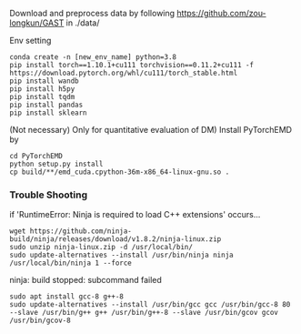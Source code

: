 Download  and preprocess data by following https://github.com/zou-longkun/GAST in ./data/


Env setting
```
conda create -n [new_env_name] python=3.8
pip install torch==1.10.1+cu111 torchvision==0.11.2+cu111 -f https://download.pytorch.org/whl/cu111/torch_stable.html
pip install wandb
pip install h5py
pip install tqdm
pip install pandas
pip install sklearn
```

(Not necessary) Only for quantitative evaluation of DM) Install PyTorchEMD by 
```
cd PyTorchEMD
python setup.py install
cp build/**/emd_cuda.cpython-36m-x86_64-linux-gnu.so .
```
  

### Trouble Shooting
if 'RuntimeError: Ninja is required to load C++ extensions' occurs...
```
wget https://github.com/ninja-build/ninja/releases/download/v1.8.2/ninja-linux.zip
sudo unzip ninja-linux.zip -d /usr/local/bin/
sudo update-alternatives --install /usr/bin/ninja ninja /usr/local/bin/ninja 1 --force
``` 

ninja: build stopped: subcommand failed
```
sudo apt install gcc-8 g++-8
sudo update-alternatives --install /usr/bin/gcc gcc /usr/bin/gcc-8 80 --slave /usr/bin/g++ g++ /usr/bin/g++-8 --slave /usr/bin/gcov gcov /usr/bin/gcov-8
```
